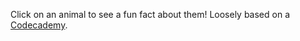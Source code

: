 Click on an animal to see a fun fact about them! Loosely based on a [Codecademy](https://www.codecademy.com/learn/learn-react-introduction).
